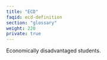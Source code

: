```yaml
---
title: "ECD"
faqid: ecd-definition
section: "glossary" 
weight: 220
private: true
---
```

Economically disadvantaged students. 